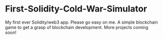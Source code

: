 # First-Solidity-Cold-War-Simulator
My first ever Solidity/web3 app. Please go easy on me. A simple blockchain game to get a grasp of blockchain development. More projects coming soon!
